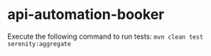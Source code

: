 # api-automation-booker
Execute the following command to run tests: `mvn clean test serenity:aggregate`
